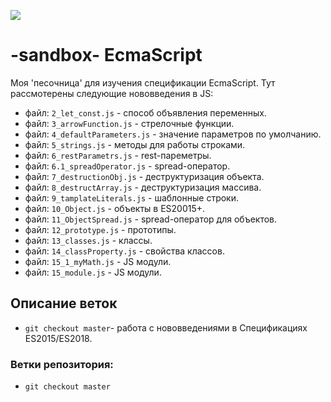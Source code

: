 ![](https://github.com/Barbaris2/-sandbox-EcmaScript-2018/blob/master/images/0_Bvk27SKKqJu64d3L_.png)

# -sandbox- EcmaScript

Моя 'песочница' для изучения спецификации EcmaScript. Тут рассмотерены следующие нововведения в JS:

- файл: `2_let_const.js` - способ объявления переменных.
- файл: `3_arrowFunction.js` - стрелочные функции.
- файл: `4_defaultParameters.js` - значение параметров по умолчанию.
- файл: `5_strings.js` - методы для работы строками.
- файл: `6_restParametrs.js` - rest-пареметры.
- файл: `6.1_spreadOperator.js` - spread-оператор.
- файл: `7_destructionObj.js` - деструктуризация объекта.
- файл: `8_destructArray.js` - деструктуризация массива.
- файл: `9_tamplateLiterals.js` - шаблонные строки.
- файл: `10_Object.js` - объекты в ES20015+.
- файл: `11_ObjectSpread.js` - spread-оператор для объектов.
- файл: `12_prototype.js` - прототипы.
- файл: `13_classes.js` - классы.
- файл: `14_classProperty.js` - свойства классов.
- файл: `15_1_myMath.js` - JS модули.
- файл: `15_module.js` - JS модули.

## Описание веток

- `git checkout master`- работа с нововведениями в Спецификациях ES2015/ES2018.

### Ветки репозитория:

- `git checkout master`
